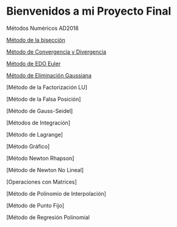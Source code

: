 # Bienvenidos a mi Proyecto Final
Métodos Numéricos AD2018

[Método de la bisección](https://github.com/FerGrant/ProyectoFinal/tree/master/Biseccion)

[Método de Convergencia y Divergencia](https://github.com/FerGrant/ProyectoFinal/tree/master/ConvergenciaDivergencia)

[Método de EDO Euler](https://github.com/FerGrant/ProyectoFinal/tree/master/EDOEuler)

[Método de Eliminación Gaussiana](https://github.com/FerGrant/ProyectoFinal/tree/master/EliminacionGaussiana)

[Método de la Factorización LU]

[Método de la Falsa Posición]

[Método de Gauss-Seidel]

[Métodos de Integración]

[Método de Lagrange]

[Método Gráfico]

[Método Newton Rhapson]

[Método de Newton No Lineal]

[Operaciones con Matrices]

[Método de Polinomio de Interpolación]

[Método de Punto Fijo]

[Método de Regresión Polinomial
